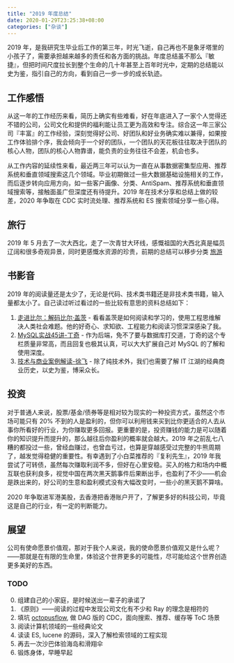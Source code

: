 ```yaml
---
title: "2019 年度总结"
date: 2020-01-29T23:25:38+08:00
categories: ["杂谈"]
---
```


2019 年，是我研究生毕业后工作的第三年，时光飞逝，自己再也不是象牙塔里的小孩子了，需要承担越来越多的责任和各方面的挑战。年度总结虽不那么『敏捷』，但把时间尺度拉长到整个生命的几十年甚至上百年时光中，定期的总结能以史为鉴，指引自己的方向，看到自己一步一步的成长轨迹。

## 工作感悟

从这一年的工作经历来看，简历上确实有些难看，好在年底进入了一家个人觉得还不错的公司，公司文化和提供的福利能让员工更为高效和专注。综合这一年三家公司『丰富』的工作经验，深刻觉得好公司、好团队和好业务确实难以兼得，如果按工作体验排个序，我会倾向于一个好的团队，一个团队的天花板往往取决于团队的核心人物，团队的核心人物靠谱，能负责的业务往往不会差，机会也多。

从工作内容的延续性来看，最近两三年可以认为一直在从事数据密集型应用、推荐系统和垂直领域搜索这几个领域。毕业初期做过一些大数据基础设施相关的工作，而后逐步转向应用方向，如一些客户画像、分类、AntiSpam、推荐系统和垂直领域搜索等，接触面虽广但深度还有待提升。2019 年在技术分享和总结上做的较差，2020 年争取在 CDC 实时流处理、推荐系统和 ES 搜索领域分享一些心得。

## 旅行

2019 年 5 月去了一次大西北，走了一次青甘大环线，感慨祖国的大西北真是幅员辽阔和很多奇观异景，同时更感慨水资源的珍贵，前期的总结可以移步分类 [旅游](/categories/%E6%97%85%E6%B8%B8/)

## 书影音

2019 年的阅读量还是太少了，无论是代码、技术类书籍还是非技术类书籍，输入量都太小了。自己读过听过看过的一些比较有意思的资料总结如下：

1. [走进比尔：解码比尔·盖茨](https://movie.douban.com/subject/34807113/) - 看看盖茨是如何阅读和学习的，使用工程思维解决人类社会难题。他的好奇心、求知欲、工程能力和阅读习惯深深感染了我。
2. [MySQL实战45讲-丁奇](https://time.geekbang.org/column/intro/139) - 作为后端，免不了要与数据库打交道，丁奇的这个专栏质量非常高，而且回复也极其认真，可以大大扩展自己对 MySQL 的了解和使用深度。
3. [技术与商业案例解读-徐飞](https://time.geekbang.org/column/intro/42) - 除了纯技术外，我们也需要了解 IT 江湖的经典商业历史，以史为鉴，博采众长。

## 投资

对于普通人来说，股票/基金/债券等是相对较为现实的一种投资方式，虽然这个市场可能只有 20% 不到的人是盈利的，但你可以利用钱来买到比你更适合的人去从事你所看好的行业，为你赚取更多回报。更重要的是，投资赚钱的能力是可以随着你的知识提升而提升的，那么越往后你盈利的概率就会越大。2019 年之前乱七八糟的都投过一些，曾经血赚过，也曾血亏过，也算是穿越感受过完整的牛熊周期了，越发觉得稳健的重要性。有幸遇到了小白菜推荐的『复利先生』，2019 年我尝试了可转债，虽然每次赚取利润不多，但好在心里安稳。买入的格力和场内中概互联也获利良多，视觉中国在两次黑天鹅事件后果断出手，也盈利了不少——机会是跌出来的，好公司的生意和盈利模式没有大幅改变时，一些小的黑天鹅不算啥。

2020 年争取进军港美股，去香港把香港账户开了，了解更多好的科技公司，毕竟这是自己的行业，有一定的判断能力。

## 展望

公司有使命愿景价值观，那对于我个人来说，我的使命愿景价值观又是什么呢？——那就是在有限的生命里，体验这个世界更多的可能性，尽可能给这个世界创造更多美好的东西。

### TODO

0. 组建自己的小家庭，是时候送出一辈子的承诺了
1. 《原则》——阅读的过程中发现公司文化有不少和 Ray 的理念是相符的
2. 填坑 [octopusflow](https://octopusflow.github.io/), 做 DAG 版的 CDC，面向搜索、推荐、缓存等 ToC 场景
3. 阅读计算机领域的一些经典论文
4. 读读 ES, lucene 的源码，深入了解检索领域的工程实现
5. 再去一次沙巴体验海岛和滑翔伞
6. 锻炼身体，早睡早起
